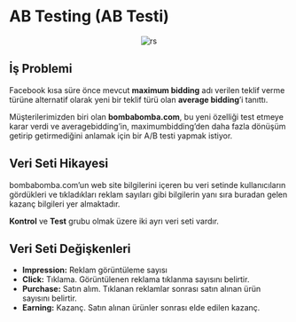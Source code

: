 # AB Testing (AB Testi)

<p align="center">
  <img src="https://raw.githubusercontent.com/celalakcelikk/hybrid_recommender_system/main/media/rs.png" alt="rs"/>
<p>

## İş Problemi
Facebook kısa süre önce mevcut **maximum bidding** adı verilen teklif verme türüne alternatif olarak yeni bir teklif türü olan **average bidding**’i tanıttı.

Müşterilerimizden biri olan **bombabomba.com**, bu yeni özelliği test etmeye karar verdi ve averagebidding’in, maximumbidding’den daha fazla dönüşüm getirip getirmediğini anlamak için bir A/B testi yapmak istiyor.

## Veri Seti Hikayesi
bombabomba.com’un web site bilgilerini içeren bu veri setinde kullanıcıların gördükleri ve tıkladıkları reklam sayıları gibi bilgilerin yanı sıra buradan gelen kazanç bilgileri yer almaktadır.

**Kontrol** ve **Test** grubu olmak üzere iki ayrı veri seti vardır.

## Veri Seti Değişkenleri

* **Impression:** Reklam görüntüleme sayısı 
* **Click:** Tıklama. Görüntülenen reklama tıklanma sayısını belirtir.
* **Purchase:** Satın alım. Tıklanan reklamlar sonrası satın alınan ürün sayısını belirtir.
* **Earning:** Kazanç. Satın alınan ürünler sonrası elde edilen kazanç.

